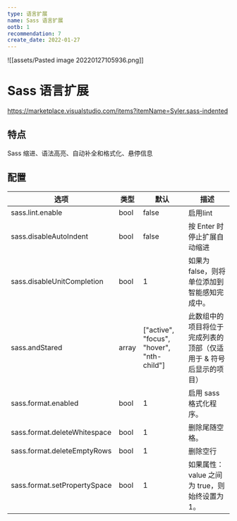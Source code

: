 ```yaml
---
type: 语言扩展
name: Sass 语言扩展
ootb: 1
recommendation: 7
create_date: 2022-01-27
---
```


![[assets/Pasted image 20220127105936.png]]

# Sass 语言扩展

https://marketplace.visualstudio.com/items?itemName=Syler.sass-indented

## 特点

Sass 缩进、语法高亮、自动补全和格式化、悬停信息

## 配置

|选项|类型|默认|描述|
|----|----|----|----|
|sass.lint.enable|bool|false|启用lint|
|sass.disableAutoIndent|bool|false|按 Enter 时停止扩展自动缩进|
|sass.disableUnitCompletion|bool|1|如果为 false，则将单位添加到智能感知完成中。|
|sass.andStared|array|["active", "focus", "hover", "nth-child"]|此数组中的项目将位于完成列表的顶部（仅适用于 & 符号后显示的项目）|
|sass.format.enabled|bool|1|启用 sass 格式化程序。|
|sass.format.deleteWhitespace|bool|1|删除尾随空格。|
|sass.format.deleteEmptyRows|bool|1|删除空行|
|sass.format.setPropertySpace|bool|1|如果属性：value 之间为 true，则始终设置为 1。|

